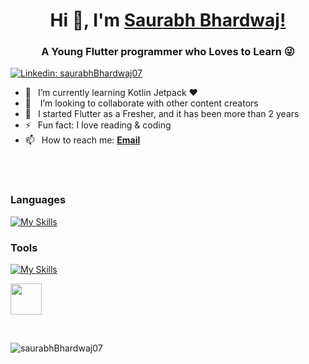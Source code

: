 <h1 align="center"> Hi 👋, I'm <a href="https://www.youtube.com/JohannesMilke?sub_confirmation=1">Saurabh Bhardwaj!</a></h1>
<h3 align="center">A Young Flutter programmer who Loves to Learn 😜</h3>

[![Linkedin: saurabhBhardwaj07](https://img.shields.io/badge/-CONNECT-blue?style=for-the-badge&logo=Linkedin&link=https://www.linkedin.com/in/saurabhbhardwaj07/)][linkedin]

- 🌱 &ensp;I’m currently learning Kotlin Jetpack ❤️
- 👯 &ensp; I’m looking to collaborate with other content creators
- 🗿 &ensp;I started Flutter as a Fresher, and it has been more than 2 years
- ⚡ &ensp;Fun fact: I love reading & coding
- 📫 &ensp;How to reach me: [**Email**][email]


<br />
<br />


### Languages

[![My Skills](https://skillicons.dev/icons?i=dart,flutter,kotlin,java,swift,nodejs,mongodb,laravel)](https://skillicons.dev)

### Tools

[![My Skills](https://skillicons.dev/icons?i=vscode,androidstudio,firebase,figma,git,postman)](https://skillicons.dev)
<p align= "left">
<img src = "https://user-images.githubusercontent.com/25181517/192108375-268c35e6-ab26-44b2-88bf-e3121a4e5083.png" , height = 50 , width = 50/>
</p>



<br>

<p><img align="left" src="https://github-readme-stats.vercel.app/api/top-langs?username=saurabhBhardwaj07&show_icons=true&locale=en&layout=compact" alt="saurabhBhardwaj07" /></p>

<!-- <img align="left" alt=“android_studio” width="26px" src=""/>
<img align="left" alt=“android_atudio” width="26px" src=""/> -->


[linkedin]: https://www.linkedin.com/in/saurabhbhardwaj07
[email]: mailto:srvkr0730@gmail.com
[github]: https://github.com/saurabhBhardwaj07
